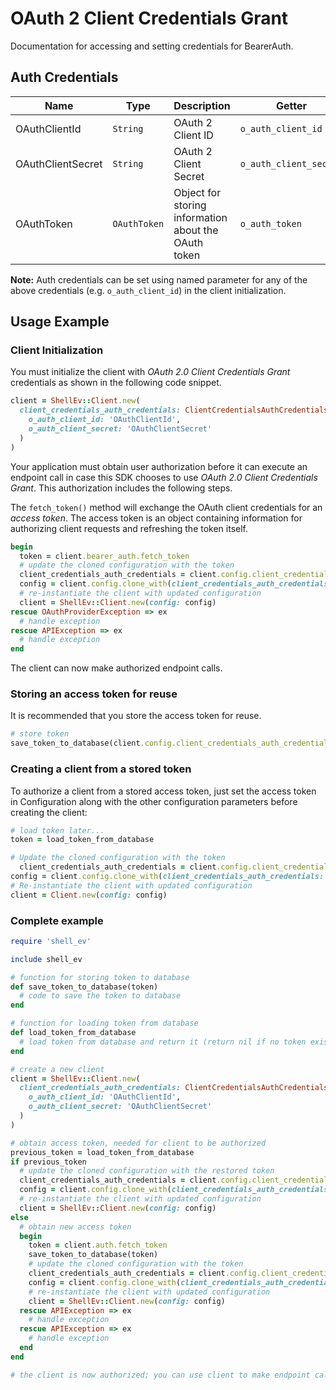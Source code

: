 
# OAuth 2 Client Credentials Grant



Documentation for accessing and setting credentials for BearerAuth.

## Auth Credentials

| Name | Type | Description | Getter |
|  --- | --- | --- | --- |
| OAuthClientId | `String` | OAuth 2 Client ID | `o_auth_client_id` |
| OAuthClientSecret | `String` | OAuth 2 Client Secret | `o_auth_client_secret` |
| OAuthToken | `OAuthToken` | Object for storing information about the OAuth token | `o_auth_token` |



**Note:** Auth credentials can be set using named parameter for any of the above credentials (e.g. `o_auth_client_id`) in the client initialization.

## Usage Example

### Client Initialization

You must initialize the client with *OAuth 2.0 Client Credentials Grant* credentials as shown in the following code snippet.

```ruby
client = ShellEv::Client.new(
  client_credentials_auth_credentials: ClientCredentialsAuthCredentials.new(
    o_auth_client_id: 'OAuthClientId',
    o_auth_client_secret: 'OAuthClientSecret'
  )
)
```



Your application must obtain user authorization before it can execute an endpoint call in case this SDK chooses to use *OAuth 2.0 Client Credentials Grant*. This authorization includes the following steps.

The `fetch_token()` method will exchange the OAuth client credentials for an *access token*. The access token is an object containing information for authorizing client requests and refreshing the token itself.

```ruby
begin
  token = client.bearer_auth.fetch_token
  # update the cloned configuration with the token
  client_credentials_auth_credentials = client.config.client_credentials_auth_credentials.clone_with(o_auth_token: token)
  config = client.config.clone_with(client_credentials_auth_credentials: client_credentials_auth_credentials)
  # re-instantiate the client with updated configuration
  client = ShellEv::Client.new(config: config)
rescue OAuthProviderException => ex
  # handle exception
rescue APIException => ex
  # handle exception
end
```

The client can now make authorized endpoint calls.

### Storing an access token for reuse

It is recommended that you store the access token for reuse.

```ruby
# store token
save_token_to_database(client.config.client_credentials_auth_credentials.o_auth_token)
```

### Creating a client from a stored token

To authorize a client from a stored access token, just set the access token in Configuration along with the other configuration parameters before creating the client:

```ruby
# load token later...
token = load_token_from_database

# Update the cloned configuration with the token
  client_credentials_auth_credentials = client.config.client_credentials_auth_credentials.clone_with(o_auth_token: token)
config = client.config.clone_with(client_credentials_auth_credentials: client_credentials_auth_credentials)
# Re-instantiate the client with updated configuration
client = Client.new(config: config)
```

### Complete example



```ruby
require 'shell_ev'

include shell_ev

# function for storing token to database
def save_token_to_database(token)
  # code to save the token to database
end

# function for loading token from database
def load_token_from_database
  # load token from database and return it (return nil if no token exists)
end

# create a new client
client = ShellEv::Client.new(
  client_credentials_auth_credentials: ClientCredentialsAuthCredentials.new(
    o_auth_client_id: 'OAuthClientId',
    o_auth_client_secret: 'OAuthClientSecret'
  )
)

# obtain access token, needed for client to be authorized
previous_token = load_token_from_database
if previous_token
  # update the cloned configuration with the restored token
  client_credentials_auth_credentials = client.config.client_credentials_auth_credentials.clone_with(o_auth_token: previous_token)
  config = client.config.clone_with(client_credentials_auth_credentials: client_credentials_auth_credentials)
  # re-instantiate the client with updated configuration
  client = ShellEv::Client.new(config: config)
else
  # obtain new access token
  begin
    token = client.auth.fetch_token
    save_token_to_database(token)
    # update the cloned configuration with the token
    client_credentials_auth_credentials = client.config.client_credentials_auth_credentials.clone_with(o_auth_token: token)
    config = client.config.clone_with(client_credentials_auth_credentials: client_credentials_auth_credentials)
    # re-instantiate the client with updated configuration
    client = ShellEv::Client.new(config: config)
  rescue APIException => ex
    # handle exception
  rescue APIException => ex
    # handle exception
  end
end

# the client is now authorized; you can use client to make endpoint calls
```


